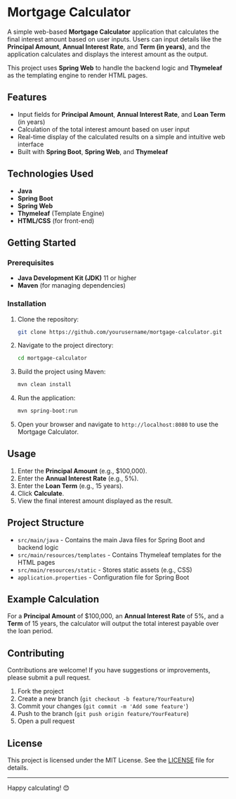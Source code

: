 # Mortgage Calculator

A simple web-based **Mortgage Calculator** application that calculates the final interest amount based on user inputs. Users can input details like the **Principal Amount**, **Annual Interest Rate**, and **Term (in years)**, and the application calculates and displays the interest amount as the output. 

This project uses **Spring Web** to handle the backend logic and **Thymeleaf** as the templating engine to render HTML pages.

## Features

- Input fields for **Principal Amount**, **Annual Interest Rate**, and **Loan Term** (in years)
- Calculation of the total interest amount based on user input
- Real-time display of the calculated results on a simple and intuitive web interface
- Built with **Spring Boot**, **Spring Web**, and **Thymeleaf**

## Technologies Used

- **Java**
- **Spring Boot**
- **Spring Web**
- **Thymeleaf** (Template Engine)
- **HTML/CSS** (for front-end)

## Getting Started

### Prerequisites

- **Java Development Kit (JDK)** 11 or higher
- **Maven** (for managing dependencies)

### Installation

1. Clone the repository:

    ```bash
    git clone https://github.com/yourusername/mortgage-calculator.git
    ```

2. Navigate to the project directory:

    ```bash
    cd mortgage-calculator
    ```

3. Build the project using Maven:

    ```bash
    mvn clean install
    ```

4. Run the application:

    ```bash
    mvn spring-boot:run
    ```

5. Open your browser and navigate to `http://localhost:8080` to use the Mortgage Calculator.

## Usage

1. Enter the **Principal Amount** (e.g., $100,000).
2. Enter the **Annual Interest Rate** (e.g., 5%).
3. Enter the **Loan Term** (e.g., 15 years).
4. Click **Calculate**.
5. View the final interest amount displayed as the result.

## Project Structure

- `src/main/java` - Contains the main Java files for Spring Boot and backend logic
- `src/main/resources/templates` - Contains Thymeleaf templates for the HTML pages
- `src/main/resources/static` - Stores static assets (e.g., CSS)
- `application.properties` - Configuration file for Spring Boot

## Example Calculation

For a **Principal Amount** of $100,000, an **Annual Interest Rate** of 5%, and a **Term** of 15 years, the calculator will output the total interest payable over the loan period.

## Contributing

Contributions are welcome! If you have suggestions or improvements, please submit a pull request.

1. Fork the project
2. Create a new branch (`git checkout -b feature/YourFeature`)
3. Commit your changes (`git commit -m 'Add some feature'`)
4. Push to the branch (`git push origin feature/YourFeature`)
5. Open a pull request

## License

This project is licensed under the MIT License. See the [LICENSE](LICENSE) file for details.

---

Happy calculating! 😊
